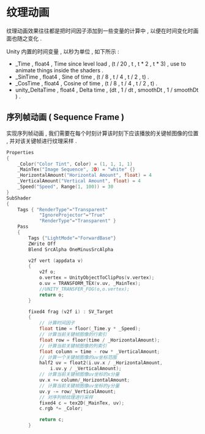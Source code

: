 # 纹理动画

纹理动画效果往往都是把时间因子添加到一些变量的计算中 , 以便在时间变化时画面也随之变化 .

Unity 内置的时间变量 , 以秒为单位 , 如下所示 :

- _Time , float4 , Time since level load , (t / 20 , t , t * 2 , t * 3) , use to animate things inside the shaders .
- _SinTime , float4 , Sine of time , (t / 8 , t / 4 , t / 2 , t) .
- _CosTime , float4 , Cosine of time , (t / 8 , t / 4 , t / 2 , t) .
- unity_DeltaTime , float4 , Delta time , (dt , 1 / dt , smoothDt , 1 / smoothDt ) .

## 序列帧动画 ( Sequence Frame )

实现序列帧动画 , 我们需要在每个时刻计算该时刻下应该播放的关键帧图像的位置 , 并对该关键帧进行纹理采样 .

```cpp
Properties
{
    _Color("Color Tint", Color) = (1, 1, 1, 1)
    _MainTex("Image Sequence", 2D) = "white" {}
    _HorizontalAmount("Horizontal Amount", float) = 4
    _VerticalAmount("Vertical Amount", float) = 4
    _Speed("Speed", Range(1, 100)) = 30
}
SubShader
{
    Tags { "RenderType"="Transparent"
            "IgnoreProjector"="True"
            "RenderType"="Transparent" }
    Pass
    {
        Tags {"LightMode"="ForwardBase"}
        ZWrite Off
        Blend SrcAlpha OneMinusSrcAlpha

        v2f vert (appdata v)
        {
            v2f o;
            o.vertex = UnityObjectToClipPos(v.vertex);
            o.uv = TRANSFORM_TEX(v.uv, _MainTex);
            //UNITY_TRANSFER_FOG(o,o.vertex);
            return o;
        }

        fixed4 frag (v2f i) : SV_Target
        {
            // 计算时间因子
            float time = floor(_Time.y * _Speed);
            // 计算当前关键帧图像的行索引
            float row = floor(time / _HorizontalAmount);
            // 计算当前关键帧图像的列索引
            float column = time - row * _VerticalAmount;
            // 计算一个关键帧图像的uv坐标范围
            half2 uv = float2(i.uv.x / _HorizontalAmount, 
                i.uv.y / _VerticalAmount);
            // 计算当前关键帧图像uv坐标的x分量
            uv.x += column/_HorizontalAmount;
            // 计算当前关键帧图像uv坐标的y分量
            uv.y -= row/_VerticalAmount;
            // 对序列帧纹理进行采样
            fixed4 c = tex2D(_MainTex, uv);
            c.rgb *= _Color;

            return c;
        }
```
